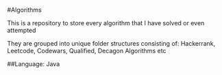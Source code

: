 #Algorithms

This is a repository to store every algorithm that I have solved or even attempted

They are grouped into unique folder structures consisting of:
Hackerrank,
Leetcode,
Codewars,
Qualified,
Decagon Algorithms etc

##Language: Java